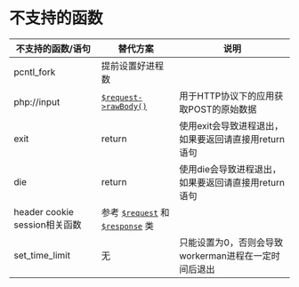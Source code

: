 # 不支持的函数

不支持的函数/语句  | 替代方案 | 说明
----|------|----
pcntl_fork | 提前设置好进程数|
php://input | [`$request->rawBody()`](http/request.md)| 用于HTTP协议下的应用获取POST的原始数据
exit | return | 使用exit会导致进程退出，如果要返回请直接用return语句
die | return | 使用die会导致进程退出，如果要返回请直接用return语句
header cookie session相关函数 |参考 [`$request`](http/request.md) 和 [`$response`]([http/response.md) 类 | 
set_time_limit| 无 | 只能设置为0，否则会导致workerman进程在一定时间后退出

